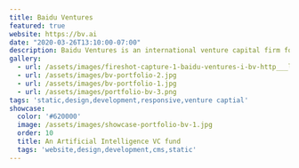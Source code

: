 ```yaml
---
title: Baidu Ventures
featured: true
website: https://bv.ai
date: "2020-03-26T13:10:00-07:00"
description: Baidu Ventures is an international venture capital firm focused on artificial intelligence. This multilingual website uses DatoCMS as a headless CMS and Gulp as a static site generator. 
gallery:
  - url: /assets/images/fireshot-capture-1-baidu-ventures-i-bv-http___localhost_8001_en_.png
  - url: /assets/images/bv-portfolio-2.jpg
  - url: /assets/images/bv-portfolio-1.jpg
  - url: /assets/images/portfolio-bv-3.png
tags: 'static,design,development,responsive,venture captial'
showcase:
  color: '#620000'
  image: /assets/images/showcase-portfolio-bv-1.jpg
  order: 10
  title: An Artificial Intelligence VC fund
  tags: 'website,design,development,cms,static'
---
```


